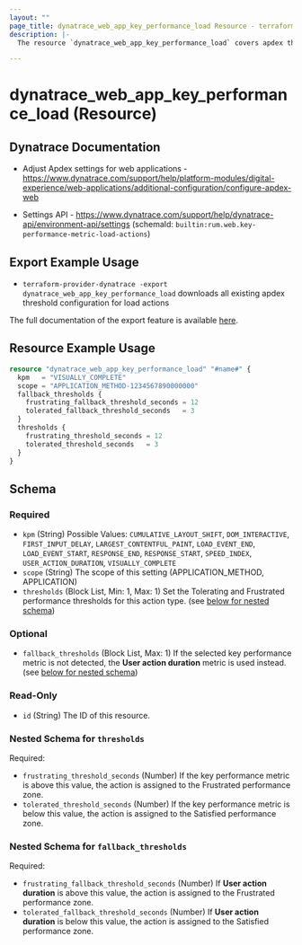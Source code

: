 ```yaml
---
layout: ""
page_title: dynatrace_web_app_key_performance_load Resource - terraform-provider-dynatrace"
description: |-
  The resource `dynatrace_web_app_key_performance_load` covers apdex threshold configuration for load actions

---
```


# dynatrace_web_app_key_performance_load (Resource)

## Dynatrace Documentation

- Adjust Apdex settings for web applications - https://www.dynatrace.com/support/help/platform-modules/digital-experience/web-applications/additional-configuration/configure-apdex-web

- Settings API - https://www.dynatrace.com/support/help/dynatrace-api/environment-api/settings (schemaId: `builtin:rum.web.key-performance-metric-load-actions`)

## Export Example Usage

- `terraform-provider-dynatrace -export dynatrace_web_app_key_performance_load` downloads all existing apdex threshold configuration for load actions

The full documentation of the export feature is available [here](https://registry.terraform.io/providers/dynatrace-oss/dynatrace/latest/docs/guides/export-v2).

## Resource Example Usage

```terraform
resource "dynatrace_web_app_key_performance_load" "#name#" {
  kpm   = "VISUALLY_COMPLETE"
  scope = "APPLICATION_METHOD-1234567890000000"
  fallback_thresholds {
    frustrating_fallback_threshold_seconds = 12
    tolerated_fallback_threshold_seconds   = 3
  }
  thresholds {
    frustrating_threshold_seconds = 12
    tolerated_threshold_seconds   = 3
  }
}
```

<!-- schema generated by tfplugindocs -->
## Schema

### Required

- `kpm` (String) Possible Values: `CUMULATIVE_LAYOUT_SHIFT`, `DOM_INTERACTIVE`, `FIRST_INPUT_DELAY`, `LARGEST_CONTENTFUL_PAINT`, `LOAD_EVENT_END`, `LOAD_EVENT_START`, `RESPONSE_END`, `RESPONSE_START`, `SPEED_INDEX`, `USER_ACTION_DURATION`, `VISUALLY_COMPLETE`
- `scope` (String) The scope of this setting (APPLICATION_METHOD, APPLICATION)
- `thresholds` (Block List, Min: 1, Max: 1) Set the Tolerating and Frustrated performance thresholds for this action type. (see [below for nested schema](#nestedblock--thresholds))

### Optional

- `fallback_thresholds` (Block List, Max: 1) If the selected key performance metric is not detected, the **User action duration** metric is used instead. (see [below for nested schema](#nestedblock--fallback_thresholds))

### Read-Only

- `id` (String) The ID of this resource.

<a id="nestedblock--thresholds"></a>
### Nested Schema for `thresholds`

Required:

- `frustrating_threshold_seconds` (Number) If the key performance metric is above this value, the action is assigned to the Frustrated performance zone.
- `tolerated_threshold_seconds` (Number) If the key performance metric is below this value, the action is assigned to the Satisfied performance zone.


<a id="nestedblock--fallback_thresholds"></a>
### Nested Schema for `fallback_thresholds`

Required:

- `frustrating_fallback_threshold_seconds` (Number) If **User action duration** is above this value, the action is assigned to the Frustrated performance zone.
- `tolerated_fallback_threshold_seconds` (Number) If **User action duration** is below this value, the action is assigned to the Satisfied performance zone.
 